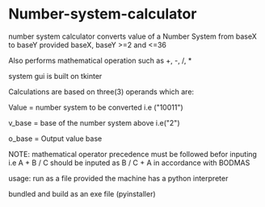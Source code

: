 # Number-system-calculator

number system calculator converts value of a Number System from baseX to baseY provided baseX, baseY >=2 and <=36

Also performs mathematical operation such as +, -, /, *

system gui is built on tkinter

Calculations are based on three(3) operands which are:

Value = number system to be converted i.e ("10011")

v_base = base of the number system above i.e("2")

o_base = Output value base

NOTE: mathematical operator precedence must be followed befor inputing i.e A + B / C should be inputed as B / C + A in accordance with BODMAS

usage:
run as a file provided the machine has a python interpreter 

bundled and build as an exe file (pyinstaller)

